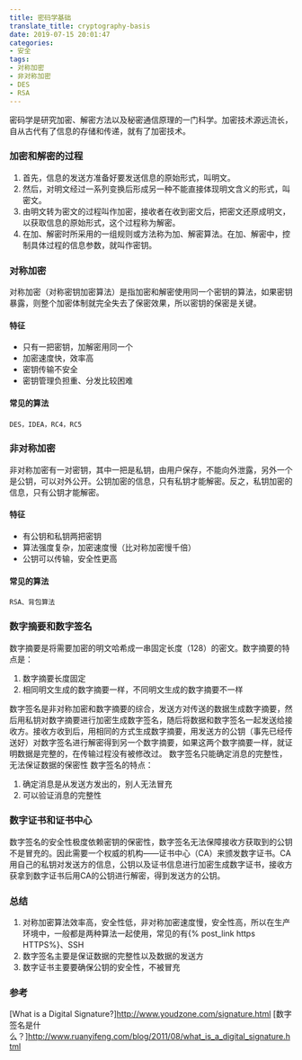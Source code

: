 ```yaml
---
title: 密码学基础
translate_title: cryptography-basis
date: 2019-07-15 20:01:47
categories:
- 安全
tags:
- 对称加密
- 非对称加密
- DES
- RSA
---
```

密码学是研究加密、解密方法以及秘密通信原理的一门科学。加密技术源远流长，自从古代有了信息的存储和传递，就有了加密技术。
<!-- more -->
### 加密和解密的过程
1. 首先，信息的发送方准备好要发送信息的原始形式，叫明文。
1. 然后，对明文经过一系列变换后形成另一种不能直接体现明文含义的形式，叫密文。
1. 由明文转为密文的过程叫作加密，接收者在收到密文后，把密文还原成明文，以获取信息的原始形式，这个过程称为解密。
1. 在加、解密时所采用的一组规则或方法称为加、解密算法。在加、解密中，控制具体过程的信息参数，就叫作密钥。

### 对称加密
对称加密（对称密钥加密算法）是指加密和解密使用同一个密钥的算法，如果密钥暴露，则整个加密体制就完全失去了保密效果，所以密钥的保密是关键。

#### 特征
+ 只有一把密钥，加解密用同一个
+ 加密速度快，效率高
+ 密钥传输不安全
+ 密钥管理负担重、分发比较困难

#### 常见的算法
    DES，IDEA，RC4，RC5

### 非对称加密
非对称加密有一对密钥，其中一把是私钥，由用户保存，不能向外泄露，另外一个是公钥，可以对外公开。公钥加密的信息，只有私钥才能解密。反之，私钥加密的信息，只有公钥才能解密。
#### 特征
* 有公钥和私钥两把密钥
* 算法强度复杂，加密速度慢（比对称加密慢千倍）
* 公钥可以传输，安全性更高

#### 常见的算法
    RSA、背包算法


### 数字摘要和数字签名
数字摘要是将需要加密的明文哈希成一串固定长度（128）的密文。数字摘要的特点是：
1. 数字摘要长度固定
1. 相同明文生成的数字摘要一样，不同明文生成的数字摘要不一样

数字签名是非对称加密和数字摘要的综合，发送方对传送的数据生成数字摘要，然后用私钥对数字摘要进行加密生成数字签名，随后将数据和数字签名一起发送给接收方。接收方收到后，用相同的方式生成数字摘要，用发送方的公钥（事先已经传送好）对数字签名进行解密得到另一个数字摘要，如果这两个数字摘要一样，就证明数据是完整的，在传输过程没有被修改过。
数字签名只能确定消息的完整性，无法保证数据的保密性
数字签名的特点：
1. 确定消息是从发送方发出的，别人无法冒充
1. 可以验证消息的完整性

### 数字证书和证书中心
数字签名的安全性极度依赖密钥的保密性，数字签名无法保障接收方获取到的公钥不是冒充的。因此需要一个权威的机构——证书中心（CA）来颁发数字证书。CA 用自己的私钥对发送方的信息，公钥以及证书信息进行加密生成数字证书，接收方获拿到数字证书后用CA的公钥进行解密，得到发送方的公钥。

### 总结
1. 对称加密算法效率高，安全性低，非对称加密速度慢，安全性高，所以在生产环境中，一般都是两种算法一起使用，常见的有{% post_link https HTTPS%}、SSH
1. 数字签名主要是保证数据的完整性以及数据的发送方
1. 数字证书主要要确保公钥的安全性，不被冒充

### 参考
[What is a Digital Signature?]http://www.youdzone.com/signature.html
[数字签名是什么？]http://www.ruanyifeng.com/blog/2011/08/what_is_a_digital_signature.html
